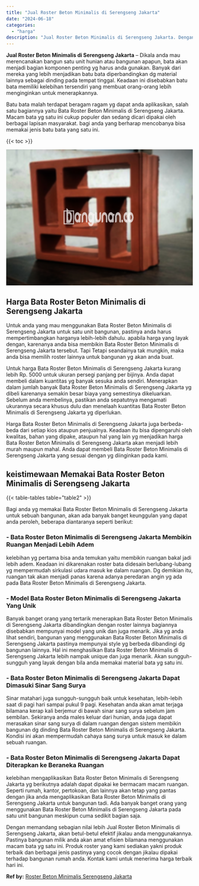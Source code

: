 ```yaml
---
title: "Jual Roster Beton Minimalis di Serengseng Jakarta"
date: "2024-06-18"
categories: 
  - "harga"
description: "Jual Roster Beton Minimalis di Serengseng Jakarta. Dengan memandang sebagian nilai lebih Jual Roster Beton Minimalis di Serengseng Jakarta, akan betul-betul..."
---
```


**Jual Roster Beton Minimalis di Serengseng Jakarta** – Dikala anda mau merencanakan bangun satu unit hunian atau bangunan apapun, bata akan menjadi bagian komponen penting yg harus anda gunakan. Banyak dari mereka yang lebih menjadikan batu bata diperbandingkan dg material lainnya sebagai dinding pada tempat tinggal. Keadaan ini disebabkan batu bata memiliki kelebihan tersendiri yang membuat orang-orang lebih menginginkan untuk menerapkannya.

Batu bata malah terdapat beragam ragam yg dapat anda aplikasikan, salah satu bagiannya yaitu Bata Roster Beton Minimalis di Serengseng Jakarta. Macam bata yg satu ini cukup populer dan sedang dicari dipakai oleh berbagai lapisan masyarakat. bagi anda yang berharap mencobanya bisa memakai jenis batu bata yang satu ini.

{{< toc >}}

![Jual Roster Beton Minimalis di Serengseng Jakarta](/images/bata-roster-minimalis-12.png)

## Harga Bata Roster Beton Minimalis di Serengseng Jakarta

Untuk anda yang mau menggunakan Bata Roster Beton Minimalis di Serengseng Jakarta untuk satu unit bangunan, pastinya anda harus mempertimbangkan harganya lebih-lebih dahulu. apabila harga yang layak dengan, karenanya anda bisa membikin Bata Roster Beton Minimalis di Serengseng Jakarta tersebut. Tapi Tetapi seandainya tak mungkin, maka anda bisa memilih roster lainnya untuk bangunan yg akan anda buat.

Untuk harga Bata Roster Beton Minimalis di Serengseng Jakarta kurang lebih Rp. 5000 untuk ukuran persegi panjang per bijinya. Anda dapat membeli dalam kuantitas yg banyak sesuka anda sendiri. Menerapkan dalam jumlah banyak Bata Roster Beton Minimalis di Serengseng Jakarta yg dibeli karenanya semakin besar biaya yang semestinya dikeluarkan. Sebelum anda membelinya, pastikan anda sepatutnya mengamati ukurannya secara khusus dulu dan menelaah kuantitas Bata Roster Beton Minimalis di Serengseng Jakarta yg diperlukan.

Harga Bata Roster Beton Minimalis di Serengseng Jakarta juga berbeda-beda dari setiap kios ataupun penjualnya. Keadaan itu bisa dipengaruhi oleh kwalitas, bahan yang dipake, ataupun hal yang lain yg menjadikan harga Bata Roster Beton Minimalis di Serengseng Jakarta akan menjadi lebih murah maupun mahal. Anda dapat membeli Bata Roster Beton Minimalis di Serengseng Jakarta yang sesuai dengan yg diinginkan pada kami.

## keistimewaan Memakai Bata Roster Beton Minimalis di Serengseng Jakarta

{{< table-tables table="table2" >}}

Bagi anda yg memakai Bata Roster Beton Minimalis di Serengseng Jakarta untuk sebuah bangunan, akan ada banyak banget keunggulan yang dapat anda peroleh, beberapa diantaranya seperti berikut:

### \- Bata Roster Beton Minimalis di Serengseng Jakarta Membikin Ruangan Menjadi Lebih Adem

kelebihan yg pertama bisa anda temukan yaitu membikin ruangan bakal jadi lebih adem. Keadaan ini dikarenakan roster bata didesain berlubang-lubang yg mempermudah sirkulasi udara masuk ke dalam ruangan. Dg demikian itu, ruangan tak akan menjadi panas karena adanya peredaran angin yg ada pada Bata Roster Beton Minimalis di Serengseng Jakarta.

### \- Model Bata Roster Beton Minimalis di Serengseng Jakarta Yang Unik

Banyak banget orang yang tertarik menerapkan Bata Roster Beton Minimalis di Serengseng Jakarta dibandingkan dengan roster lainnya bagiannya disebabkan mempunyai model yang unik dan juga menarik. Jika yg anda lihat sendiri, bangunan yang menggunakan Bata Roster Beton Minimalis di Serengseng Jakarta pastinya mempunyai style yg berbeda dibandingi dg bangunan lainnya. Hal ini menghasilkan Bata Roster Beton Minimalis di Serengseng Jakarta lebih nampak unique dan juga menarik. Akan sungguh-sungguh yang layak dengan bila anda memakai material bata yg satu ini.

### \- Bata Roster Beton Minimalis di Serengseng Jakarta Dapat Dimasuki Sinar Sang Surya

Sinar matahari juga sungguh-sungguh baik untuk kesehatan, lebih-lebih saat di pagi hari sampai pukul 9 pagi. Kesehatan anda akan amat terjaga bilamana kerap kali berjemur di bawah sinar sang surya sebelum jam sembilan. Sekiranya anda males keluar dari hunian, anda juga dapat merasakan sinar sang surya di dalam ruangan dengan sistem membikin bangunan dg dinding Bata Roster Beton Minimalis di Serengseng Jakarta. Kondisi ini akan mempermudah cahaya sang surya untuk masuk ke dalam sebuah ruangan.

### \- Bata Roster Beton Minimalis di Serengseng Jakarta Dapat Diterapkan ke Beraneka Ruangan

kelebihan mengaplikasikan Bata Roster Beton Minimalis di Serengseng Jakarta yg berikutnya adalah dapat dipakai ke bermacam macam ruangan. Seperti rumah, kantor, pertokoan, dan lainnya akan tetap yang pantas dengan jika anda mengaplikasikan Bata Roster Beton Minimalis di Serengseng Jakarta untuk bangunan tadi. Ada banyak banget orang yang menggunakan Bata Roster Beton Minimalis di Serengseng Jakarta pada satu unit bangunan meskipun cuma sedikit bagian saja.

Dengan memandang sebagian nilai lebih Jual Roster Beton Minimalis di Serengseng Jakarta, akan betul-betul efektif jikalau anda menggunakannya. Pastinya bangunan milik anda akan amat efisien bilamana menggunakan macam bata yg satu ini. Produk roster yang kami sediakan yakni produk terbaik dan berbagai jenis pastinya yang cocok dengan jikalau dipakai terhadap bangunan rumah anda. Kontak kami untuk menerima harga terbaik hari ini.

**Ref by:** [Roster Beton Minimalis Serengseng Jakarta](https://id.wikipedia.org/wiki/Roster)
